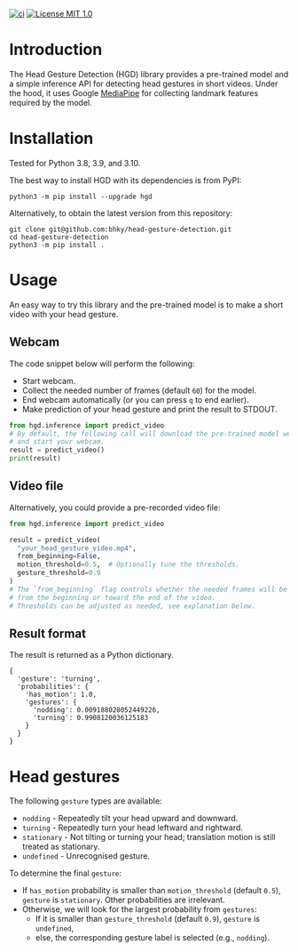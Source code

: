 [![ci](https://github.com/bhky/head-gesture-detection/actions/workflows/ci.yml/badge.svg)](https://github.com/bhky/head-gesture-detection/actions)
[![License MIT 1.0](https://img.shields.io/badge/license-MIT%201.0-blue.svg)](LICENSE)

# Introduction

The Head Gesture Detection (HGD) library provides a pre-trained model and 
a simple inference API for detecting head gestures in short videos.
Under the hood, it uses Google [MediaPipe](https://google.github.io/mediapipe/)
for collecting landmark features required by the model.

# Installation

Tested for Python 3.8, 3.9, and 3.10.

The best way to install HGD with its dependencies is from PyPI:
```shell
python3 -m pip install --upgrade hgd
```
Alternatively, to obtain the latest version from this repository:
```shell
git clone git@github.com:bhky/head-gesture-detection.git
cd head-gesture-detection
python3 -m pip install .
```

# Usage

An easy way to try this library and the pre-trained model is to
make a short video with your head gesture.

## Webcam

The code snippet below will perform the following:
- Start webcam.
- Collect the needed number of frames (default `60`) for the model.
- End webcam automatically (or you can press `q` to end earlier).
- Make prediction of your head gesture and print the result to STDOUT.
```python
from hgd.inference import predict_video
# By default, the following call will download the pre-trained model weights 
# and start your webcam.
result = predict_video()
print(result)
```

## Video file

Alternatively, you could provide a pre-recorded video file:
```python
from hgd.inference import predict_video

result = predict_video(
  "your_head_gesture_video.mp4",
  from_beginning=False,
  motion_threshold=0.5,  # Optionally tune the thresholds.
  gesture_threshold=0.9
)
# The `from_beginning` flag controls whether the needed frames will be obtained
# from the beginning or toward the end of the video.
# Thresholds can be adjusted as needed, see explanation below.
```

## Result format

The result is returned as a Python dictionary.

```text
{
  'gesture': 'turning',
  'probabilities': {
    'has_motion': 1.0,
    'gestures': {
      'nodding': 0.009188028052449226,
      'turning': 0.9908120036125183
    }
  }
}
```

# Head gestures

The following `gesture` types are available:
- `nodding` - Repeatedly tilt your head upward and downward.
- `turning` - Repeatedly turn your head leftward and rightward.
- `stationary` - Not tilting or turning your head; translation motion is still treated as stationary.
- `undefined` - Unrecognised gesture.

To determine the final `gesture`:
- If `has_motion` probability is smaller than `motion_threshold` (default `0.5`),
  `gesture` is `stationary`. Other probabilities are irrelevant.
- Otherwise, we will look for the largest probability from `gestures`:
  - If it is smaller than `gesture_threshold` (default `0.9`), `gesture` is `undefined`,
  - else, the corresponding gesture label is selected (e.g., `nodding`).

